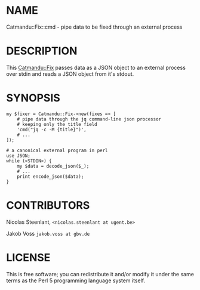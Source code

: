 # NAME

Catmandu::Fix::cmd - pipe data to be fixed through an external process

# DESCRIPTION

This [Catmandu::Fix](https://metacpan.org/pod/Catmandu::Fix) passes data as a JSON object to an external process over
stdin and reads a JSON object from it's stdout.

# SYNOPSIS

    my $fixer = Catmandu::Fix->new(fixes => [
        # pipe data through the jq command-line json processor
        # keeping only the title field
        'cmd("jq -c -M {title}")', 
        # ...
    ]);

    # a canonical external program in perl
    use JSON;
    while (<STDIN>) {
        my $data = decode_json($_);
        # ...
        print encode_json($data);
    }

# CONTRIBUTORS

Nicolas Steenlant, `<nicolas.steenlant at ugent.be>`

Jakob Voss `jakob.voss at gbv.de`

# LICENSE

This is free software; you can redistribute it and/or modify it under the same
terms as the Perl 5 programming language system itself.

